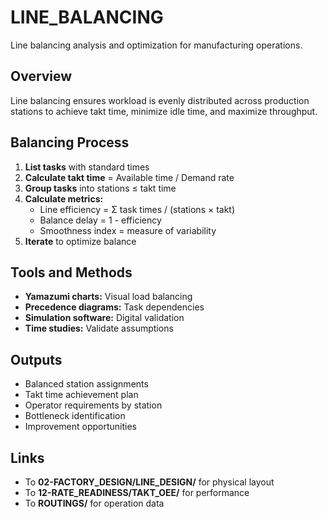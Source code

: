 # LINE_BALANCING

Line balancing analysis and optimization for manufacturing operations.

## Overview

Line balancing ensures workload is evenly distributed across production stations to achieve takt time, minimize idle time, and maximize throughput.

## Balancing Process

1. **List tasks** with standard times
2. **Calculate takt time** = Available time / Demand rate
3. **Group tasks** into stations ≤ takt time
4. **Calculate metrics:**
   - Line efficiency = Σ task times / (stations × takt)
   - Balance delay = 1 - efficiency
   - Smoothness index = measure of variability
5. **Iterate** to optimize balance

## Tools and Methods

- **Yamazumi charts:** Visual load balancing
- **Precedence diagrams:** Task dependencies
- **Simulation software:** Digital validation
- **Time studies:** Validate assumptions

## Outputs

- Balanced station assignments
- Takt time achievement plan
- Operator requirements by station
- Bottleneck identification
- Improvement opportunities

## Links

- To **02-FACTORY_DESIGN/LINE_DESIGN/** for physical layout
- To **12-RATE_READINESS/TAKT_OEE/** for performance
- To **ROUTINGS/** for operation data
